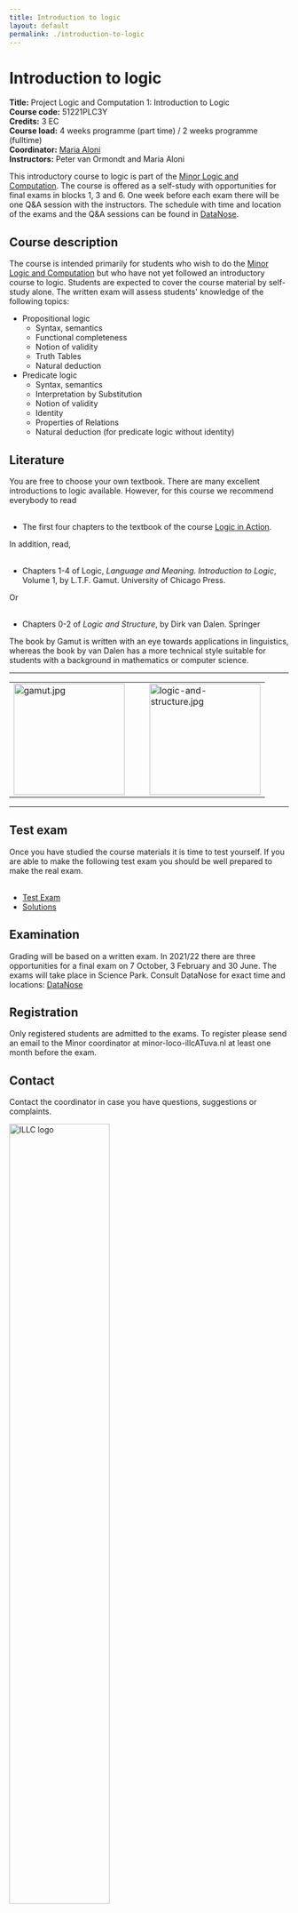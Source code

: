 ```yaml
---
title: Introduction to logic
layout: default
permalink: ./introduction-to-logic
---
```



# Introduction to logic

**Title:** Project Logic and Computation 1: Introduction to Logic<br>
**Course code:** 51221PLC3Y<br>
**Credits:** 3 EC<br>
**Course load:** 4 weeks programme (part time) / 2 weeks programme (fulltime)<br>
**Coordinator:** [Maria Aloni](https://www.marialoni.org/)<br>
**Instructors:** Peter van Ormondt and Maria Aloni

This introductory course to logic is part of the [Minor Logic and Computation](https://www.illc.uva.nl/MinorLoCo/). The course is offered as a self-study with opportunities for final exams in blocks 1, 3 and 6. One week before each exam there will be one Q&A session with the instructors. The schedule with time and location of the exams and the Q&A sessions can be found in [DataNose](https://datanose.nl/#course[100074]).

## Course description
The course is intended primarily for students who wish to do the [Minor Logic and Computation](https://www.illc.uva.nl/MinorLoCo/) but who have not yet followed an introductory course to logic. Students are expected to cover the course material by self-study alone. The written exam will assess students' knowledge of the following topics: 

- Propositional logic
  - Syntax, semantics
  - Functional completeness
  - Notion of validity
  - Truth Tables
  - Natural deduction
- Predicate logic
  - Syntax, semantics
  - Interpretation by Substitution
  - Notion of validity
  - Identity
  - Properties of Relations
  - Natural deduction (for predicate logic without identity)

## Literature
You are free to choose your own textbook. There are many excellent introductions to logic available. However, for this course we recommend everybody to read<br><br>

- The first four chapters to the textbook of the course [Logic in Action](https://logicinaction.org/).

In addition, read,<br><br>

- Chapters 1-4 of Logic, _Language and Meaning. Introduction to Logic_, Volume 1, by L.T.F. Gamut. University of Chicago Press.

Or<br><br>

- Chapters 0-2 of _Logic and Structure_, by Dirk van Dalen. Springer

The book by Gamut is written with an eye towards applications in linguistics, whereas the book by van Dalen has a more technical style suitable for students with a background in mathematics or computer science.

<center>
  <hr class="bookcover"/>
  <table>
    <tbody>
      <tr>
        <td class="bookcover">
          <a href="https://press.uchicago.edu/ucp/books/book/chicago/L/bo3618810.html">
            <img src="{{ site.baseurl }}/resources/gamut.jpg" alt="gamut.jpg" width="200">
          </a>
        </td>
        <td>
          &nbsp;&nbsp;&nbsp;
        </td>
        <td class="bookcover">
          <a href="https://link.springer.com/book/10.1007/978-1-4471-4558-5">
            <img src="{{ site.baseurl }}/resources/logic-and-structure.jpg" alt="logic-and-structure.jpg" width="200">
          </a>
        </td>
      </tr>
    </tbody>
  </table>
  <hr class="bookcover"/>
</center>

## Test exam
Once you have studied the course materials it is time to test yourself. If you are able to make the following test exam you should be well prepared to make the real exam.<br><br>

- [Test Exam](https://staff.fnwi.uva.nl/p.vanormondt/files/test-exam.pdf) 
- [Solutions](https://staff.fnwi.uva.nl/p.vanormondt/files/solutions-test-exam.pdf)

## Examination
Grading will be based on a written exam. In 2021/22 there are three opportunities for a final exam on 7 October, 3 February and 30 June. The exams will take place in Science Park. Consult DataNose for exact time and locations: [DataNose](https://datanose.nl/#course[100074])

## Registration
Only registered students are admitted to the exams. To register please send an email to the Minor coordinator at minor-loco-illcATuva.nl at least one month before the exam.

## Contact
Contact the coordinator in case you have questions, suggestions or complaints.

<a href="https://www.illc.uva.nl" target="_blank">
  <img src="{{ site.baseurl }}/style/illclogo.png" alt="ILLC logo" width="60%" class="illclogo"/>
</a>


